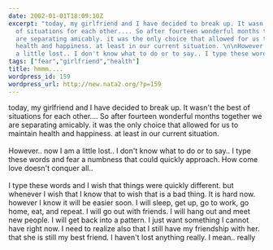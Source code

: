 ```yaml
---
date: 2002-01-01T18:09:10Z
excerpt: "today, my girlfriend and I have decided to break up. It wasn't the best
  of situations for each other.... So after fourteen wonderful months together we
  are separating amicably. it was the only choice that allowed for us to maintain
  health and happiness. at least in our current situation. \n\nHowever.. now I am
  a little lost.. I don't know what to do or to say.. I type these words and ..."
tags: ["fear","girlfriend","health"]
title: hmmm....
wordpress_id: 159
wordpress_url: http://new.nata2.org/?p=159
---
```


today, my girlfriend and I have decided to break up. It wasn't the best of situations for each other.... So after fourteen wonderful months together we are separating amicably. it was the only choice that allowed for us to maintain health and happiness. at least in our current situation. 
<br/><br/>
However.. now I am a little lost.. I don't know what to do or to say.. I type these words and fear a numbness that could quickly approach. How come love doesn't conquer all..
<br/><br/>
I type these words and I wish that things were quickly different. but whenever I wish that I know that to wish that is a bad thing. It is hard now. however I know it will be easier soon. I will sleep, get up, go to work, go home, eat, and repeat. I will go out with friends. I will hang out and meet new people. I will get back into a pattern. I just want something I cannot have right now. I need to realize also that I still have my friendship with her. that she is still my best friend. I haven't lost anything really. I mean.. really
